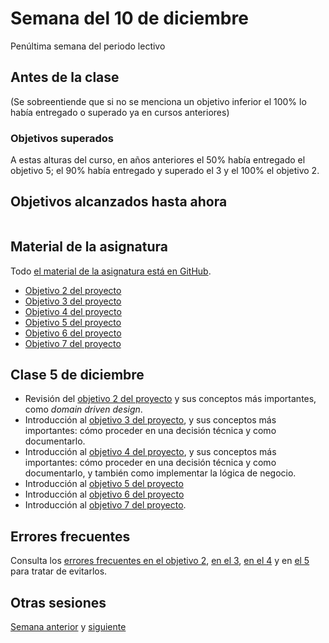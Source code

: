 # Semana del 10 de diciembre

Penúltima semana del periodo lectivo

## Antes de la clase

(Se sobreentiende que si no se menciona un objetivo inferior el 100% lo había
entregado o superado ya en cursos anteriores)

### Objetivos superados

A estas alturas del curso, en años anteriores el 50% había entregado el objetivo
  5; el 90% había entregado y superado el 3 y el 100% el objetivo 2.



## Objetivos alcanzados hasta ahora

```
```

## Material de la asignatura

Todo [el material de la asignatura está en GitHub](http://jj.github.io/IV).

* [Objetivo 2 del proyecto](http://jj.github.io/IV/documentos/proyecto/2.Modelo)
* [Objetivo 3 del proyecto](http://jj.github.io/IV/documentos/proyecto/3.Automatizar)
* [Objetivo 4 del
  proyecto](http://jj.github.io/IV/documentos/proyecto/4.Tests)
* [Objetivo 5 del
  proyecto](http://jj.github.io/IV/documentos/proyecto/5.Docker)
* [Objetivo 6 del
  proyecto](http://jj.github.io/IV/documentos/proyecto/6.CI)
* [Objetivo 7 del
  proyecto](http://jj.github.io/IV/documentos/proyecto/7.Servicios)

## Clase 5 de diciembre

* Revisión del [objetivo 2 del
  proyecto](http://jj.github.io/IV/documentos/proyecto/2.Modelo) y sus conceptos
  más importantes, como *domain driven design*.
* Introducción al [objetivo 3 del
  proyecto](http://jj.github.io/IV/documentos/proyecto/3.Automatizar), y sus
  conceptos más importantes: cómo proceder en una decisión técnica y como
  documentarlo.
* Introducción al [objetivo 4 del
  proyecto](http://jj.github.io/IV/documentos/proyecto/4.Tests), y sus
  conceptos más importantes: cómo proceder en una decisión técnica y como
  documentarlo, y también como implementar la lógica de negocio.
* Introducción al [objetivo 5 del
  proyecto](http://jj.github.io/IV/documentos/proyecto/5.Docker)
* Introducción al [objetivo 6 del
  proyecto](http://jj.github.io/IV/documentos/proyecto/6.CI)
* Introducción al [objetivo 7 del
  proyecto](http://jj.github.io/IV/documentos/proyecto/7.Servicios).


## Errores frecuentes

Consulta los [errores frecuentes en el objetivo 2](../errores/objetivo-2.md),
[en el 3](../errores/objetivo-3.md), [en el 4](../errores/objetivo-4.md) y en
[el 5](../errores/objetivo-5.md) para tratar de evitarlos.

## Otras sesiones

[Semana anterior](semana-12.md) y [siguiente](semana-14.md)
